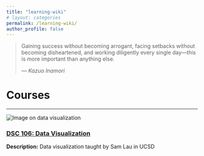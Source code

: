 ```yaml
---
title: "learning-wiki"
# layout: categories
permalink: /learning-wiki/
author_profile: false
---
```

> Gaining success without becoming arrogant, facing setbacks without becoming disheartened, and working diligently every single day—this is more important than anything else.  
>  
> *— Kazuo Inamori*

# Courses
---
<div class = "course-flex">
    <div class = "course-item" onclick="location.href='/learning_wiki/data_visualization/'" style="cursor: pointer;">
        <img src="https://vis-society.github.io/labs/2/images/empty.svg" alt="Image on data visualization">
        <div class = "course-content">
            <a href="">
                <h3>DSC 106: Data Visualization</h3>
            </a>
            <p><strong>Description:</strong> Data visualization taught by Sam Lau in UCSD</p>
        </div>
    </div>
</div>

